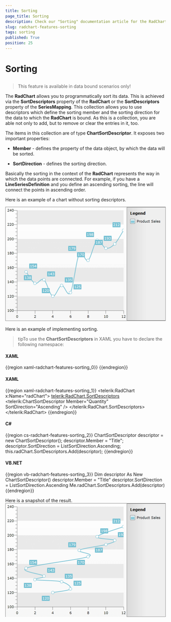 ```yaml
---
title: Sorting
page_title: Sorting
description: Check our "Sorting" documentation article for the RadChart WPF control.
slug: radchart-features-sorting
tags: sorting
published: True
position: 25
---
```


# Sorting



## 

>This feature is available in data bound scenarios only!

The __RadChart__ allows you to programmatically sort its data. This is achieved via the __SortDescriptors__ property of the __RadChart__ or the __SortDescriptors__ property of the __SeriesMapping__. This collection allows you to use descriptors which define the sorting member and the sorting direction for the data to which the __RadChart__ is bound. As this is a collection, you are able not only to add, but to remove or clear the entries in it, too.

The items in this collection are of type __ChartSortDescriptor__. It exposes two important properties:

* __Member__ - defines the property of the data object, by which the data will be sorted.

* __SortDirection__ -  defines the sorting direction.

Basically the sorting in the context of the __RadChart__ represents the way in which the data points are connected. For example, if you have a __LineSeriesDefinition__ and you define an ascending sorting, the line will connect the points in ascending order.

Here is an example of a chart without sorting descriptors.

![](images/RadChart_Features_Sorting_01.png)

Here is an example of implementing sorting.

>tipTo use the __ChartSortDescriptors__ in XAML you have to declare the following namespace:

#### __XAML__

{{region xaml-radchart-features-sorting_0}}
	<!--  xmlns:telerikCharting="clr-namespace:Telerik.Windows.Controls.Charting;assembly=Telerik.Windows.Controls.Charting"  -->
{{endregion}}



#### __XAML__

{{region xaml-radchart-features-sorting_1}}
	<telerik:RadChart x:Name="radChart">
	    <telerik:RadChart.SortDescriptors>
	        <telerik:ChartSortDescriptor Member="Quantity" SortDirection="Ascending" />
	    </telerik:RadChart.SortDescriptors>
	</telerik:RadChart>
{{endregion}}



#### __C#__

{{region cs-radchart-features-sorting_2}}
	ChartSortDescriptor descriptor = new ChartSortDescriptor();
	descriptor.Member = "Title";
	descriptor.SortDirection = ListSortDirection.Ascending;
	this.radChart.SortDescriptors.Add(descriptor);
{{endregion}}



#### __VB.NET__

{{region vb-radchart-features-sorting_3}}
	Dim descriptor As New ChartSortDescriptor()
	descriptor.Member = "Title"
	descriptor.SortDirection = ListSortDirection.Ascending
	Me.radChart.SortDescriptors.Add(descriptor)
{{endregion}}

    
Here is a snapshot of the result.
    ![](images/RadChart_Features_Sorting_02.png)



